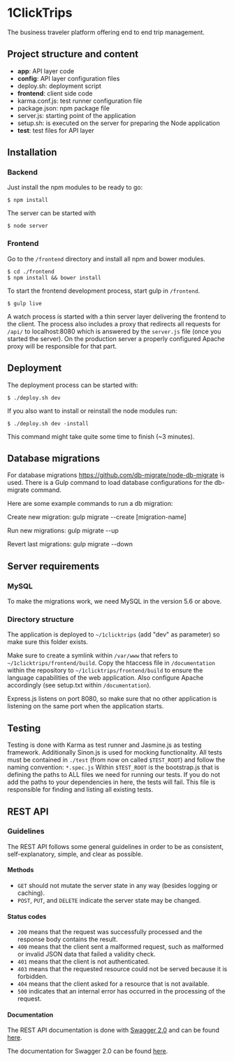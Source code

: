 1ClickTrips
===========

The business traveler platform offering end to end trip management.

## Project structure and content

<ul>
<li><b>app</b>: API layer code</li>
<li><b>config</b>: API layer configuration files</li>
<li>deploy.sh: deployment script</li>
<li><b>frontend</b>: client side code</li>
<li>karma.conf.js: test runner configuration file</li>
<li>package.json: npm package file</li>
<li>server.js: starting point of the application</li>
<li>setup.sh: is executed on the server for preparing the Node application</li>
<li><b>test</b>: test files for API layer</li>
</ul>

## Installation
### Backend
Just install the npm modules to be ready to go:
```
$ npm install
```

The server can be started with
```
$ node server 
```

### Frontend
Go to the `/frontend` directory and install all npm and bower modules.
```
$ cd ./frontend
$ npm install && bower install
```
To start the frontend development process, start gulp in `/frontend`.
```
$ gulp live
```
A watch process is started with a thin server layer delivering the frontend to the client. The process also includes a proxy that redirects all requests for `/api/` to localhost:8080 which is answered by the `server.js` file (once you started the server). On the production server a properly configured Apache proxy will be responsible for that part.

## Deployment
The deployment process can be started with:
```
$ ./deploy.sh dev
```

If you also want to install or reinstall the node modules run:
```
$ ./deploy.sh dev -install
```
This command might take quite some time to finish (~3 minutes).


## Database migrations
For database migrations https://github.com/db-migrate/node-db-migrate is used. There is a Gulp command to load database configurations for the db-migrate command.

Here are some example commands to run a db migration:

Create new migration:
gulp migrate --create [migration-name]

Run new migrations:
gulp migrate --up

Revert last migrations:
gulp migrate --down


## Server requirements
### MySQL
To make the migrations work, we need MySQL in the version 5.6 or above. 

### Directory structure
The application is deployed to `~/1clicktrips` (add "dev" as parameter) so make sure this folder exists. 

Make sure to create a symlink within `/var/www` that refers to `~/1clicktrips/frontend/build`.
Copy the htaccess file in `/documentation` within the repository to `~/1clicktrips/frontend/build` to ensure the language capabilities of the web application. 
Also configure Apache accordingly (see setup.txt within `/documentation`).

Express.js listens on port 8080, so make sure that no other application is listening on the same port when the application starts. 

## Testing
Testing is done with Karma as test runner and Jasmine.js as testing framework. Additionally Sinon.js is used for mocking functionality.
All tests must be contained in `./test` (from now on called `$TEST_ROOT`) and follow the naming convention: `*.spec.js`
Within `$TEST_ROOT` is the bootstrap.js that is defining the paths to ALL files we need for running our tests. If you do not add the paths to your dependencies in here, the tests will fail. 
This file is responsible for finding and listing all existing tests. 

## REST API
### Guidelines
The REST API follows some general guidelines in order to be as consistent, self-explanatory, simple, and clear as possible.

#### Methods

- `GET` should not mutate the server state in any way (besides logging or caching).
- `POST`, `PUT`, and `DELETE` indicate the server state may be changed.

#### Status codes

- `200` means that the request was successfully processed and the response body contains the result.
- `400` means that the client sent a malformed request, such as malformed or invalid JSON data that failed a validity check.
- `401` means that the client is not authenticated.
- `403` means that the requested resource could not be served because it is forbidden.
- `404` means that the client asked for a resource that is not available.
- `500` indicates that an internal error has occurred in the processing of the request.

#### Documentation
The REST API documentation is done with [Swagger 2.0](http://swagger.io/) and can be found [here](http://swagger.homeunix.com/ui/).

The documentation for Swagger 2.0 can be found [here](https://github.com/swagger-api/swagger-spec/blob/master/versions/2.0.md).

